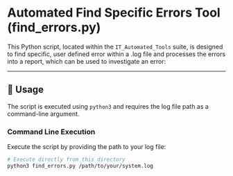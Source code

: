 # Automated Find Specific Errors Tool (find_errors.py)
This Python script, located within the `IT_Automated_Tools` suite, is designed to find specific, user defined error within a .log file and processes the errors into a report, which can be used to investigate an error:

---

## 🚀 Usage

The script is executed using `python3` and requires the log file path as a command-line argument.
### Command Line Execution

Execute the script by providing the path to your log file:

```bash
# Execute directly from this directory
python3 find_errors.py /path/to/your/system.log
